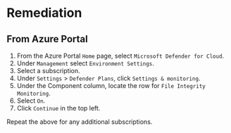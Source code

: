 # Remediation

## From Azure Portal

1. From the Azure Portal `Home` page, select `Microsoft Defender for Cloud`.
2. Under `Management` select `Environment Settings`.
3. Select a subscription.
4. Under `Settings` > `Defender Plans`, click `Settings & monitoring`.
5. Under the Component column, locate the row for `File Integrity Monitoring`.
6. Select `On`.
7. Click `Continue` in the top left.

Repeat the above for any additional subscriptions.

